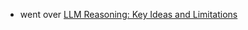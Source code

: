- went over [LLM Reasoning: Key Ideas and Limitations](https://llmagents-learning.org/slides/llm-reasoning.pdf)

